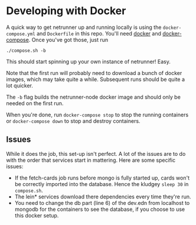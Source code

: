 # Developing with Docker

A quick way to get netrunner up and running locally is using the
`docker-compose.yml` and `Dockerfile` in this repo. You'll
need [docker](https://github.com/docker/docker)
and [docker-compose](https://docs.docker.com/compose/). Once you've got those,
just run

    ./compose.sh -b
    
This should start spinning up your own instance of netrunner! Easy.

Note that the first run will probably need to download a bunch of docker images,
which may take quite a while. Subsequent runs should be quite a lot quicker.

The `-b` flag builds the netrunner-node docker image and should only be needed
on the first run.

When you're done, run `docker-compose stop` to stop the running containers or
`docker-compose down` to stop and destroy containers.

## Issues

While it does the job, this set-up isn't perfect. A lot of the issues are to do
with the order that services start in mattering. Here are some specific issues:

  - If the fetch-cards job runs before mongo is fully started up, cards won't be
    correctly imported into the database. Hence the kludgey `sleep 30` in
    `compose.sh`.
  - The lein* services download there dependencies every time they're run.
  - You need to change the db part (line 6) of the dev.edn from localhost to mongodb
    for the containers to see the database, if you choose to use this docker setup.
  
 